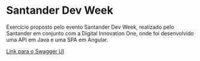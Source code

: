 # Santander Dev Week
Exercício proposto pelo evento Santander Dev Week, realizado pelo Santander em conjunto com a Digital Innovation One, onde foi desenvolvido uma API em Java e uma SPA em Angular.

[Link para o Swagger UI](https://braga-santander-dev-week.herokuapp.com/bootcamp/swagger-ui/index.html?configUrl=/bootcamp/v3/api-docs/swagger-config#/stock-controller/save "Swagger UI")
